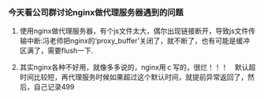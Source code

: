 ### 今天看公司群讨论nginx做代理服务器遇到的问题

1. 使用nginx做代理服务器，有个js文件太大，偶尔出现链接断开，导致js文件传输中断:冯老师把nginx的‘proxy_buffer’关闭了，就不断了，也有可能是缓冲区满了，需要flush一下.

2. 其实nginx各种不好用，就像多多说的，nginx用ｃ写的，很烂！！！　默认超时间比较短，再代理服务时候如果超过这个默认时间，就提前异常返回了，然后，自己记录499
